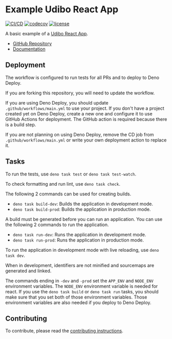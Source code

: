 # Example Udibo React App

[![CI/CD](https://github.com/udibo/react-app-example/actions/workflows/main.yml/badge.svg?branch=main)](https://github.com/udibo/react-app-example/actions/workflows/main.yml)
[![codecov](https://codecov.io/github/udibo/react-app-example/graph/badge.svg?token=1SL0SF4I0C)](https://codecov.io/github/udibo/react-app-example)
[![license](https://img.shields.io/github/license/udibo/react-app-example)](https://github.com/udibo/react-app-example/blob/main/LICENSE)

A basic example of a [Udibo React App](https://jsr.io/@udibo/react-app).

- [GitHub Repository](https://github.com/udibo/react-app/)
- [Documentation](https://jsr.io/@udibo/react-app)

## Deployment

The workflow is configured to run tests for all PRs and to deploy to Deno
Deploy.

If you are forking this repository, you will need to update the workflow.

If you are using Deno Deploy, you should update `.github/workflows/main.yml` to
use your project. If you don't have a project created yet on Deno Deploy, create
a new one and configure it to use GitHub Actions for deployment. The GitHub
action is required because there is a build step.

If you are not planning on using Deno Deploy, remove the CD job from
`.github/workflows/main.yml` or write your own deployment action to replace it.

## Tasks

To run the tests, use `deno task test` or `deno task test-watch`.

To check formatting and run lint, use `deno task check`.

The following 2 commands can be used for creating builds.

- `deno task build-dev`: Builds the application in development mode.
- `deno task build-prod`: Builds the application in production mode.

A build must be generated before you can run an application. You can use the
following 2 commands to run the application.

- `deno task run-dev`: Runs the application in development mode.
- `deno task run-prod`: Runs the application in production mode.

To run the application in development mode with live reloading, use
`deno task dev`.

When in development, identifiers are not minified and sourcemaps are generated
and linked.

The commands ending in `-dev` and `-prod` set the `APP_ENV` and `NODE_ENV`
environment variables. The `NODE_ENV` environment variable is needed for react.
If you use the `deno task build` or `deno task run` tasks, you should make sure
that you set both of those environment variables. Those environment variables
are also needed if you deploy to Deno Deploy.

## Contributing

To contribute, please read the [contributing instructions](CONTRIBUTING.md).
